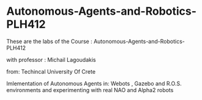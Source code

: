 # Autonomous-Agents-and-Robotics-PLH412
These are the labs of the Course : Autonomous-Agents-and-Robotics-PLH412

with professor : Michail Lagoudakis

from: Techincal University Of Crete

Imlementation of Autonomous Agents in: Webots , Gazebo and R.O.S. environments and experimenting with real NAO and Alpha2 robots
